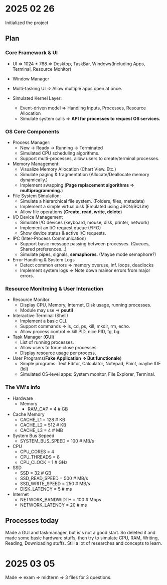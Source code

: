 # 2025 02 26

Initialized the project

## Plan

### Core Framework & UI

- UI => 1024 * 768 => Desktop, TaskBar, Windows(Including Apps, Terminal, Resource Monitor)

- Window Manager

- Multi-tasking UI => Allow multiple apps open at once.

- Simulated Kernel Layer:
  - Event-driven model => Handling Inputs, Processes, Resource Allocation
  - Simulate system calls => **API for processes to request OS services.**

### OS Core Components

- Process Manager:
  - New -> Ready -> Running -> Terminated
  - Simulated CPU scheduling algorithms.
  - Support multi-processes, allow users to create/terminal processes.
- Memory Management:
  - Visualize Memory Allocation (Chart View. Etc.)
  - Simulate paging & fragmentation (Allocate/Deallocate memory dynamically.)
  - Implement swapping (**Page replacement algorithms => multiprogramming.**)
- File System Simulation:
  - Simulate a hierarchical file system. (Folders, files, metadata)
  - Implement a simple virtual disk (Emulated using JSON/SQLite)
  - Allow file operations (**Create, read, write, delete**)
- I/O Device Management
  - Simulate I/O devices (keyboard, mouse, disk, printer, network)
  - Implement an I/O request queue (FIFO)
  - Show device status & active I/O requests.
- IPC (Inter-Process Communication)
  - Support basic message passing between processes. (Queues, Shared preferences...)
  - Simulate pipes, signals, **semaphores**. (Maybe mode semaphore?)
- Error Handling & System Logs
  - Detect common errors => memory overuse, inf. loops, deadlocks
  - Implement system logs => Note down mainor errors from major errors.

### Resource Monitroing & User Interaction

- Resource Monitor
  - Display CPU, Memory, Internet, Disk usage, running processes.
  - Module may use => **psutil**
- Interactive Terminal (Shell)
  - Implement a basic CLI.
  - Support commands => ls, cd, ps, kill, mkdir, rm, echo.
  - Allow process control => kill PID, nice PID, fg, bg.
- Task Manager (**GUI**)
  - List of running processes.
  - Allow users to force close processes.
  - Display resource usage per process.
- User Programs(**Fake Application => But functionale**)
  - Simple programs: Text Editor, Calculator, Notepad, Paint, maybe IDE (lol)
  - Simulated OS-level apps: System monitor, File Explorer, Terminal.

### The VM's info

- Hardware
  - Memory
    - RAM_CAP = 4 # GB
- Cache Memory
  - CACHE_L1 = 128  # KB
  - CACHE_L2 = 512  # KB
  - CACHE_L3 = 4  # MB
- System Bus Sepeed
  - SYSTEM_BUS_SPEED = 100  # MB/s
- CPU
  - CPU_CORES = 4
  - CPU_THREADS = 8
  - CPU_CLOCK = 1 # GHz
- SSD
  - SSD = 32 # GB
  - SSD_READ_SPEED = 500  # MB/s
  - SSD_WRITE_SPEED = 250  # MB/s
  - DISK_LATENCY = 5  # ms
- Internet
  - NETWORK_BANDWIDTH = 100  # Mbps
  - NETWORK_LATENCY = 20  # ms

## Processes today

Made a GUI and taskmanager, but is's not a good start.
So deleted it and made some basic hardware stuffs, then try to simulate CPU, RAM, Writing, Reading, Downloading stuffs.
Still a lot of researches and concepts to learn.

# 2025 03 05

Made => exam => midterm => 3 files for 3 questions.

